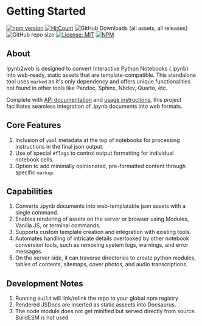 # Getting Started

[![npm version](https://badge.fury.io/js/ipynb2web.svg)](https://badge.fury.io/js/ipynb2web)
[![HitCount](https://hits.dwyl.com/karpatic/ipynb2web.svg?style=flat-square)](http://hits.dwyl.com/karpatic/ipynb2web)
![GitHub Downloads (all assets, all releases)](https://img.shields.io/github/downloads/karpatic/ipynb2web/total)
![GitHub repo size](https://img.shields.io/github/repo-size/karpatic/ipynb2web)
[![License: MIT](https://img.shields.io/badge/License-MIT-yellow.svg)](https://opensource.org/licenses/MIT)
[![NPM](https://nodei.co/npm/ipynb.png)](https://nodei.co/npm/ipynb2web/)

## About

Ipynb2web is designed to convert Interactive Python Notebooks (.ipynb) into web-ready, static assets that are template-compatible. This standalone tool uses `marked` as it's only dependency and offers unique functionalities not found in other tools like Pandoc, Sphinx, Nbdev, Quarto, etc.

Complete with [API documentation](https://ipynb2web.com/jsdocs) and [usage instructions](https://ipynb2web.com/docs/overview/getting-started), this project facilitates seamless integration of .ipynb documents into web formats.

## Core Features

1. Inclusion of `yaml` metadata at the top of notebooks for processing instructions in the final json output.
2. Use of special `#flags` to control output formatting for individual notebook cells.
3. Option to add minimally opinionated, pre-formatted content through specific `markup`.

## Capabilities

1. Converts .ipynb documents into web-templatable json assets with a single command.
2. Enables rendering of assets on the server or browser using Modules, Vanilla JS, or terminal commands.
3. Supports custom template creation and integration with existing tools.
4. Automates handling of intricate details overlooked by other notebook conversion tools, such as removing system logs, warnings, and error messages.
5. On the server side, it can traverse directories to create python modules, tables of contents, sitemaps, cover photos, and audio transcriptions.

## Development Notes

1. Running `Build` will link/relink the repo to your global npm registry
2. Rendered JSDocs are inserted as static asseets into Docsaurus.
3. The node module does not get minified but served directly from source. BuildESM is not used.